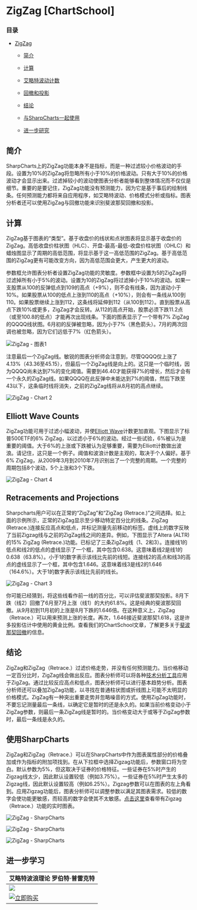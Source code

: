 # ZigZag [ChartSchool]

### 目录

+   [ZigZag](#zigzag)

    +   [简介](#introduction)

    +   [计算](#calculation)

    +   [艾略特波动计数](#elliott_wave_counts)

    +   [回撤和投影](#retracements_and_projections)

    +   [结论](#conclusions)

    +   [与SharpCharts一起使用](#using_with_sharpcharts)

    +   [进一步研究](#further_study)

## 简介

SharpCharts上的ZigZag功能本身不是指标，而是一种过滤较小价格波动的手段。设置为10%的ZigZag将忽略所有小于10%的价格波动。只有大于10%的价格波动才会显示出来。过滤掉较小的波动使图表分析者能够看到整体情况而不仅仅是细节。重要的是要记住，ZigZag功能没有预测能力，因为它是基于事后的绘制线条。任何预测能力都将来自应用程序，如艾略特波动、价格模式分析或指标。图表分析者还可以使用ZigZag与回撤功能来识别斐波那契回撤和投影。

## 计算

ZigZag基于图表的“类型”。基于收盘价的线状和点状图表将显示基于收盘价的ZigZag。高低收盘价柱状图（HLC）、开盘-最高-最低-收盘价柱状图（OHLC）和蜡烛图显示了周期的高低范围，将显示基于这一高低范围的ZigZag。基于高低范围的ZigZag更有可能改变方向，因为高低范围会更大，产生更大的波动。

参数框允许图表分析者设置ZigZag功能的灵敏度。参数框中设置为5的ZigZag将过滤掉所有小于5%的波动。设置为10的ZigZag将过滤掉小于10%的波动。如果一支股票从100的反弹低点到109的高点（+9%），则不会有线条，因为波动小于10%。如果股票从100的低点上涨到110的高点（+10%），则会有一条线从100到110。如果股票继续上涨到112，这条线将延伸到112（从100到112）。直到股票从高点下跌10%或更多，ZigZag才会反转。从112的高点开始，股票必须下跌11.2点（或至100.8的低点）才能再次出现线条。下面的图表显示了一个带有7% ZigZag的QQQQ线状图。6月初的反弹被忽略，因为小于7%（黑色箭头）。7月的两次回调也被忽略，因为它们远低于7%（红色箭头）。

![ZigZag - 图表1](img/0a062c468971ec2a37068fd17aa8ce58.jpg "ZigZag - 图表1")

注意最后一个ZigZag线。敏锐的图表分析师会注意到，尽管QQQQ仅上涨了4.13%（43.36至45.15），但最后一个ZigZag线是向上的。这只是一个临时线，因为QQQQ尚未达到7%的变化阈值。需要到46.40才能获得7%的增长，然后才会有一个永久的ZigZag线。如果QQQQ在此反弹中未能达到7%的阈值，然后下跌至43以下，这条临时线将消失，之前的ZigZag线将从8月初的高点继续。

![ZigZag - Chart 2](img/e3d7fefaf2cec25331994401bd084724.jpg "ZigZag - Chart 2")

## Elliott Wave Counts

ZigZag功能可用于过滤小幅波动，并使[Elliott Wave](/school/doku.php?id=chart_school:market_analysis:introduction_to_elliott_wave_theory "chart_school:market_analysis:introduction_to_elliott_wave_theory")计数更加直观。下图显示了标普500ETF的6% ZigZag，以过滤小于6%的波动。经过一些试验，6%被认为是重要的阈值。大于6%的上涨或下跌被认为足够重要，需要为Elliott计数做出波浪。请记住，这只是一个例子。阈值和波浪计数是主观的，取决于个人偏好。基于6% ZigZag，从2009年3月到2010年7月识别出了一个完整的周期。一个完整的周期包括8个波动，5个上涨和3个下跌。

![ZigZag - Chart 4](img/c7bc2129d97eae138657f14d227f97e9.jpg "ZigZag - Chart 4")

## Retracements and Projections

Sharpcharts用户可以在正常的“ZigZag”和“ZigZag (Retrace.)”之间选择。如上面的示例所示，正常的ZigZag显示至少移动特定百分比的线条。ZigZag (Retrace.)连接反应高点和低点，并标记测量先前移动的标签。虚线上的数字反映了当前Zigzag线与之前的ZigZag线之间的差异。例如，下图显示了Altera (ALTR)的15% ZigZag (Retrace.)功能。已标记了三条ZigZag线（1、2和3）。连接线1的低点和线2的低点的虚线显示了一个框，其中包含0.638。这意味着线2是线1的0.638（63.8%）。小于1的数字表示该线比先前的线短。连接线2的高点和线3的高点的虚线显示了一个框，其中包含1.646。这意味着线3是线2的1.646（164.6%）。大于1的数字表示该线比先前的线长。

![ZigZag - Chart 3](img/a82588f71d48ba3b7a944f177603537b.jpg "ZigZag - Chart 3")

你可能已经猜到，将这些线看作前一线的百分比，可以评估斐波那契投影。8月下跌（线2）回撤了6月至7月上涨（线1）的大约61.8%。这是经典的斐波那契回撤。从9月初到11月初的上涨是8月下跌的1.646倍。在这种意义上，ZigZag（Retrace.）可以用来预测上涨的长度。再次，1.646接近斐波那契1.618，这是许多投影估计中使用的黄金比例。查看我们的ChartSchool文章，了解更多关于[斐波那契回撤](/school/doku.php?id=chart_school:chart_analysis:fibonacci_retracemen "chart_school:chart_analysis:fibonacci_retracemen")的信息。

## 结论

ZigZag和ZigZag（Retrace.）过滤价格走势，并没有任何预测能力。当价格移动一定百分比时，ZigZag线会做出反应。图表分析师可以将各种[技术分析工具](/school/doku.php?id=chart_school:chart_analysis "chart_school:chart_analysis")应用于ZigZag。通过比较反应高点和低点，图表分析师可以进行基本趋势分析。图表分析师还可以叠加ZigZag功能，以寻找在普通柱状图或折线图上可能不太明显的价格模式。ZigZag有一种突出重要走势并忽略噪音的方式。使用ZigZag功能时，不要忘记测量最后一条线，以确定它是暂时的还是永久的。如果当前价格变动小于ZigZag参数，则最后一条ZigZag线是暂时的。当价格变动大于或等于ZigZag参数时，最后一条线是永久的。

## 使用SharpCharts

ZigZag和ZigZag（Retrace.）可以在SharpCharts中作为图表属性部分的价格叠加或作为指标的附加项找到。在从下拉框中选择Zigzag功能后，参数窗口将为空白。默认参数为5%，但这取决于证券的价格特征。一些证券在5%时产生的Zigzag线太少，因此默认设置较低（例如3.75%）。一些证券在5%时产生太多的Zigzag线，因此默认设置较高（例如6.25%）。Zigzag参数可以在图表的左上角看到。应用Zigzag功能后，图表分析师可以调整参数以满足其图表需求。较低的数字会使功能更敏感，而较高的数字会使其不太敏感。[点击这里](http://stockcharts.com/h-sc/ui?s=$COMPQ&p=D&yr=0&mn=8&dy=0&id=p52942080253&listNum=30&a=213475204 "http://stockcharts.com/h-sc/ui?s=$COMPQ&p=D&yr=0&mn=8&dy=0&id=p52942080253&listNum=30&a=213475204")查看带有Zigzag（Retrace.）功能的实时图表。

![ZigZag - SharpCharts](img/0647435763830c7f4686202a27f2e98b.jpg "ZigZag - SharpCharts")

![ZigZag - SharpCharts](img/a30c4b8e935ac023c8ac3870d0a2efc8.jpg "ZigZag - SharpCharts")

![ZigZag - SharpCharts](img/950acc8018316dd367477e78e1aa0913.jpg "ZigZag - SharpCharts")

## 进一步学习

| **艾略特波浪理论** 罗伯特·普雷克特 |
| --- |
| [![](img/74272f03b0af5bf3b0ba902aa0a7b2bf.jpg)](http://store.stockcharts.com/products/elliott-wave-principle-key-to-market-behavior "http://store.stockcharts.com/products/elliott-wave-principle-key-to-market-behavior") |
| [![立即购买](img/1c93f62bf2e6d9151c2861b04ef09d52.jpg "立即购买")](http://store.stockcharts.com/products/elliott-wave-principle-key-to-market-behavior "http://store.stockcharts.com/products/elliott-wave-principle-key-to-market-behavior") |
